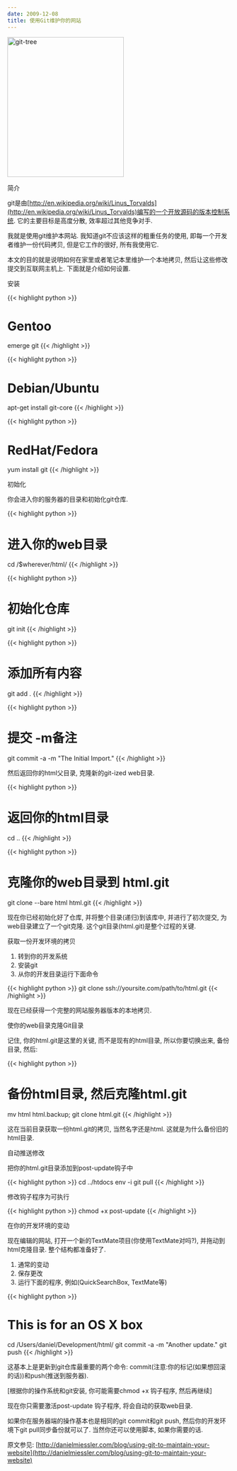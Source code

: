 ```yaml
---
date: 2009-12-08
title: 使用Git维护你的网站
---
```


<img class="alignnone size-full wp-image-92" title="git-tree" src="http://chenxiaoyu.org/wp-content/uploads/2009/12/git-tree.gif" alt="git-tree" width="263" height="316" />

简介

git是由[http://en.wikipedia.org/wiki/Linus_Torvalds](http://en.wikipedia.org/wiki/Linus_Torvalds)编写的一个开放源码的版本控制系统. 它的主要目标是高度分散, 效率超过其他竞争对手.

我就是使用git维护本网站. 我知道git不应该这样的粗重任务的使用, 即每一个开发者维护一份代码拷贝, 但是它工作的很好, 所有我使用它.

本文的目的就是说明如何在家里或者笔记本里维护一个本地拷贝, 然后让这些修改提交到互联网主机上. 下面就是介绍如何设置.

安装

{{< highlight python >}}
# Gentoo
emerge git
{{< /highlight >}}


{{< highlight python >}}
# Debian/Ubuntu
apt-get install git-core
{{< /highlight >}}


{{< highlight python >}}
# RedHat/Fedora
yum install git
{{< /highlight >}}

初始化

你会进入你的服务器的目录和初始化git仓库.

{{< highlight python >}}
# 进入你的web目录
cd /$wherever/html/
{{< /highlight >}}


{{< highlight python >}}
# 初始化仓库
git init
{{< /highlight >}}


{{< highlight python >}}
# 添加所有内容
git add .
{{< /highlight >}}


{{< highlight python >}}
# 提交 -m备注
git commit -a -m "The Initial Import."
{{< /highlight >}}

然后返回你的html父目录, 克隆新的git-ized web目录.

{{< highlight python >}}
# 返回你的html目录
cd ..
{{< /highlight >}}


{{< highlight python >}}
# 克隆你的web目录到 html.git
git clone --bare html html.git
{{< /highlight >}}

现在你已经初始化好了仓库, 并将整个目录(递归)到该库中, 并进行了初次提交, 为web目录建立了一个git克隆. 这个git目录(html.git)是整个过程的关键.

获取一份开发环境的拷贝

1. 转到你的开发系统
2. 安装git
3. 从你的开发目录运行下面命令

{{< highlight python >}}
git clone ssh://yoursite.com/path/to/html.git
{{< /highlight >}}

现在已经获得一个完整的网站服务器版本的本地拷贝.

使你的web目录克隆Git目录

记住, 你的html.git是这里的关键, 而不是现有的html目录, 所以你要切换出来, 备份目录, 然后:

{{< highlight python >}}
# 备份html目录, 然后克隆html.git
mv html html.backup; git clone html.git
{{< /highlight >}}

这在当前目录获取一份html.git的拷贝, 当然名字还是html. 这就是为什么备份旧的html目录.

自动推送修改

把你的html.git目录添加到post-update钩子中

{{< highlight python >}}
cd ../htdocs
env -i git pull
{{< /highlight >}}

修改钩子程序为可执行

{{< highlight python >}}
chmod +x post-update
{{< /highlight >}}

在你的开发环境的变动 

现在编辑的网站, 打开一个新的TextMate项目(你使用TextMate对吗?), 并拖动到html克隆目录. 整个结构都准备好了.

1. 通常的变动
2. 保存更改
3. 运行下面的程序, 例如(QuickSearchBox, TextMate等)

{{< highlight python >}}
# This is for an OS X box
cd /Users/daniel/Development/html/
git commit -a -m "Another update."
git push
{{< /highlight >}}

这基本上是更新到git仓库最重要的两个命令: commit(注意:你的标记(如果想回滚的话))和push(推送到服务器).

[根据你的操作系统和git安装, 你可能需要chmod +x 钩子程序, 然后再继续]

现在你只需要激活post-update 钩子程序, 将会自动的获取web目录.

如果你在服务器端的操作基本也是相同的git commit和git push, 然后你的开发环境下git pull同步备份就可以了. 当然你还可以使用脚本, 如果你需要的话.

原文参见: [http://danielmiessler.com/blog/using-git-to-maintain-your-website](http://danielmiessler.com/blog/using-git-to-maintain-your-website)

